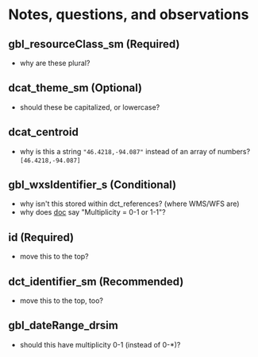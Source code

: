 # Notes, questions, and observations

## gbl_resourceClass_sm (Required)
- why are these plural?

## dcat_theme_sm (Optional)
- should these be capitalized, or lowercase?

## dcat_centroid
- why is this a string `"46.4218,-94.087"` instead of an array of numbers? `[46.4218,-94.087]`

## gbl_wxsIdentifier_s (Conditional)
- why isn't this stored within dct_references? (where WMS/WFS are)
- why does [doc](https://opengeometadata.org/docs/ogm-aardvark/wxs-identifier) say "Multiplicity = 0-1 or 1-1"?

## id (Required)
- move this to the top?

## dct_identifier_sm (Recommended)
- move this to the top, too?

## gbl_dateRange_drsim
- should this have multiplicity 0-1 (instead of 0-\*)?
